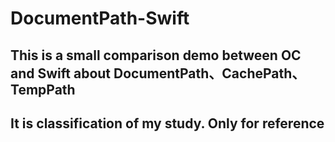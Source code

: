 # DocumentPath-Swift

## This is a small comparison demo between OC and Swift about DocumentPath、CachePath、TempPath



## It is classification of my study. Only for reference